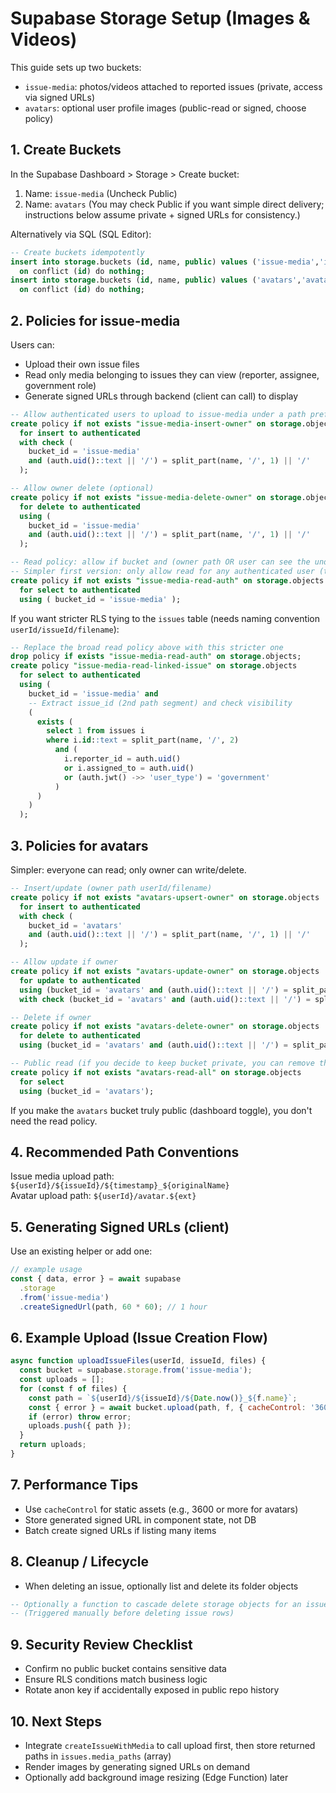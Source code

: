 # Supabase Storage Setup (Images & Videos)

This guide sets up two buckets:
- `issue-media`: photos/videos attached to reported issues (private, access via signed URLs)
- `avatars`: optional user profile images (public-read or signed, choose policy)

## 1. Create Buckets
In the Supabase Dashboard > Storage > Create bucket:
1. Name: `issue-media` (Uncheck Public)  
2. Name: `avatars` (You may check Public if you want simple direct delivery; instructions below assume private + signed URLs for consistency.)

Alternatively via SQL (SQL Editor):
```sql
-- Create buckets idempotently
insert into storage.buckets (id, name, public) values ('issue-media','issue-media', false)
  on conflict (id) do nothing;
insert into storage.buckets (id, name, public) values ('avatars','avatars', false)
  on conflict (id) do nothing;
```

## 2. Policies for issue-media
Users can:
- Upload their own issue files
- Read only media belonging to issues they can view (reporter, assignee, government role)
- Generate signed URLs through backend (client can call) to display

```sql
-- Allow authenticated users to upload to issue-media under a path prefix of their user id
create policy if not exists "issue-media-insert-owner" on storage.objects
  for insert to authenticated
  with check (
    bucket_id = 'issue-media'
    and (auth.uid()::text || '/') = split_part(name, '/', 1) || '/'
  );

-- Allow owner delete (optional)
create policy if not exists "issue-media-delete-owner" on storage.objects
  for delete to authenticated
  using (
    bucket_id = 'issue-media'
    and (auth.uid()::text || '/') = split_part(name, '/', 1) || '/'
  );

-- Read policy: allow if bucket and (owner path OR user can see the underlying issue)
-- Simpler first version: only allow read for any authenticated user (then rely on signed URLs if you want to restrict further)
create policy if not exists "issue-media-read-auth" on storage.objects
  for select to authenticated
  using ( bucket_id = 'issue-media' );
```

If you want stricter RLS tying to the `issues` table (needs naming convention `userId/issueId/filename`):
```sql
-- Replace the broad read policy above with this stricter one
drop policy if exists "issue-media-read-auth" on storage.objects;
create policy "issue-media-read-linked-issue" on storage.objects
  for select to authenticated
  using (
    bucket_id = 'issue-media' and
    -- Extract issue_id (2nd path segment) and check visibility
    (
      exists (
        select 1 from issues i
        where i.id::text = split_part(name, '/', 2)
          and (
            i.reporter_id = auth.uid()
            or i.assigned_to = auth.uid()
            or (auth.jwt() ->> 'user_type') = 'government'
          )
      )
    )
  );
```

## 3. Policies for avatars
Simpler: everyone can read; only owner can write/delete.
```sql
-- Insert/update (owner path userId/filename)
create policy if not exists "avatars-upsert-owner" on storage.objects
  for insert to authenticated
  with check (
    bucket_id = 'avatars'
    and (auth.uid()::text || '/') = split_part(name, '/', 1) || '/'
  );

-- Allow update if owner
create policy if not exists "avatars-update-owner" on storage.objects
  for update to authenticated
  using (bucket_id = 'avatars' and (auth.uid()::text || '/') = split_part(name, '/', 1) || '/')
  with check (bucket_id = 'avatars' and (auth.uid()::text || '/') = split_part(name, '/', 1) || '/');

-- Delete if owner
create policy if not exists "avatars-delete-owner" on storage.objects
  for delete to authenticated
  using (bucket_id = 'avatars' and (auth.uid()::text || '/') = split_part(name, '/', 1) || '/');

-- Public read (if you decide to keep bucket private, you can remove this and use signed URLs instead)
create policy if not exists "avatars-read-all" on storage.objects
  for select
  using (bucket_id = 'avatars');
```

If you make the `avatars` bucket truly public (dashboard toggle), you don't need the read policy.

## 4. Recommended Path Conventions
Issue media upload path: `${userId}/${issueId}/${timestamp}_${originalName}`  
Avatar upload path: `${userId}/avatar.${ext}`

## 5. Generating Signed URLs (client)
Use an existing helper or add one:
```js
// example usage
const { data, error } = await supabase
  .storage
  .from('issue-media')
  .createSignedUrl(path, 60 * 60); // 1 hour
```

## 6. Example Upload (Issue Creation Flow)
```js
async function uploadIssueFiles(userId, issueId, files) {
  const bucket = supabase.storage.from('issue-media');
  const uploads = [];
  for (const f of files) {
    const path = `${userId}/${issueId}/${Date.now()}_${f.name}`;
    const { error } = await bucket.upload(path, f, { cacheControl: '3600', upsert: false });
    if (error) throw error;
    uploads.push({ path });
  }
  return uploads;
}
```

## 7. Performance Tips
- Use `cacheControl` for static assets (e.g., 3600 or more for avatars)
- Store generated signed URL in component state, not DB
- Batch create signed URLs if listing many items

## 8. Cleanup / Lifecycle
- When deleting an issue, optionally list and delete its folder objects
```sql
-- Optionally a function to cascade delete storage objects for an issue
-- (Triggered manually before deleting issue rows)
```

## 9. Security Review Checklist
- Confirm no public bucket contains sensitive data
- Ensure RLS conditions match business logic
- Rotate anon key if accidentally exposed in public repo history

## 10. Next Steps
- Integrate `createIssueWithMedia` to call upload first, then store returned paths in `issues.media_paths` (array)
- Render images by generating signed URLs on demand
- Optionally add background image resizing (Edge Function) later
